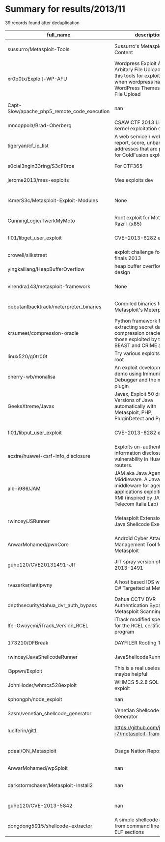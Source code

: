 
# Summary for results/2013/11
    
39 records found after deduplication

| full_name | description | html_url | matched_list | matched_count | pushed_at | size | stargazers_count | language | forks_count | vul_ids |
|---------------------------------------------|---------------------------------------------------------------------------------------------------------------------------------------------|----------------------------------------------------------------|-----------------------------------------------|-----------------|---------------------------|--------|--------------------|------------|---------------|-------------------|
| sussurro/Metasploit-Tools | Sussurro's Metasploit Content | https://github.com/sussurro/Metasploit-Tools | ['metasploit module OR payload'] | 1 | 2013-11-15 01:38:02+00:00 | 125 | 10 | Ruby | 2 | [] |
| xr0b0tx/Exploit-WP-AFU | Wordpress Exploit AFU Arbitary File Upload v0.1, this tools for exploit all vuln when wordpress have WordPress Themes Remote File Upload | https://github.com/xr0b0tx/Exploit-WP-AFU | ['exploit'] | 1 | 2013-11-27 20:35:28+00:00 | 108 | 0 | nan | 1 | [] |
| Capt-Slow/apache_php5_remote_code_execution | nan | https://github.com/Capt-Slow/apache_php5_remote_code_execution | ['remote code execution'] | 1 | 2013-11-20 01:02:45+00:00 | 104 | 1 | Python | 0 | [] |
| mncoppola/Brad-Oberberg | CSAW CTF 2013 Linux kernel exploitation challenge | https://github.com/mncoppola/Brad-Oberberg | ['exploit'] | 1 | 2013-11-20 18:57:10+00:00 | 136 | 13 | C | 9 | [] |
| tigeryan/cf_ip_list | A web service / web site to report, score, unban ip addresses that are probing for ColdFusion exploits | https://github.com/tigeryan/cf_ip_list | ['exploit'] | 1 | 2013-11-21 04:21:30+00:00 | 112 | 0 | ColdFusion | 0 | [] |
| s0cial3ngin33ring/S3cF0rce | For CTF365 | https://github.com/s0cial3ngin33ring/S3cF0rce | ['rce'] | 1 | 2013-11-22 17:15:48+00:00 | 56 | 0 | nan | 0 | [] |
| jerome2013/mes-exploits | Mes exploits dev | https://github.com/jerome2013/mes-exploits | ['exploit'] | 1 | 2013-11-23 10:53:42+00:00 | 56 | 0 | nan | 0 | [] |
| l4merS3c/Metasploit-Exploit-Modules | None | https://github.com/l4merS3c/Metasploit-Exploit-Modules | ['exploit', 'metasploit module OR payload'] | 2 | 2013-11-24 03:39:29+00:00 | 104 | 0 | | 0 | [] |
| CunningLogic/TwerkMyMoto | Root exploit for Motorola Razr I (x85) | https://github.com/CunningLogic/TwerkMyMoto | ['exploit'] | 1 | 2013-11-24 18:38:33+00:00 | 108 | 2 | Java | 1 | [] |
| fi01/libget_user_exploit | CVE-2013-6282 exploit | https://github.com/fi01/libget_user_exploit | ['exploit'] | 1 | 2013-11-28 08:38:53+00:00 | 100 | 6 | C | 2 | ['CVE-2013-6282'] |
| crowell/silkstreet | exploit challenge for csaw finals 2013 | https://github.com/crowell/silkstreet | ['exploit'] | 1 | 2013-11-18 23:34:08+00:00 | 112 | 5 | C++ | 0 | [] |
| yingkailiang/HeapBufferOverflow | heap buffer overflow lab design | https://github.com/yingkailiang/HeapBufferOverflow | ['heap overflow'] | 1 | 2013-11-28 23:05:43+00:00 | 56 | 0 | nan | 0 | [] |
| virendra143/metasploit-framework | None | https://github.com/virendra143/metasploit-framework | ['metasploit module OR payload'] | 1 | 2013-11-29 18:09:35+00:00 | 56 | 0 | nan | 0 | [] |
| debutantbacktrack/meterpreter_binaries | Compiled binaries for Metasploit's Meterpreter | https://github.com/debutantbacktrack/meterpreter_binaries | ['metasploit module OR payload'] | 1 | 2013-11-29 01:21:52+00:00 | 124 | 0 | nan | 0 | [] |
| krsumeet/compression-oracle | Python framework for extracting secret data from compression oracles such as those exploited by the BEAST and CRIME attacks. | https://github.com/krsumeet/compression-oracle | ['exploit'] | 1 | 2013-11-18 23:47:26+00:00 | 136 | 0 | Python | 0 | [] |
| linux520/g0tr00t | Try various exploits to get root | https://github.com/linux520/g0tr00t | ['exploit'] | 1 | 2013-11-14 10:50:46+00:00 | 1168 | 18 | Shell | 50 | [] |
| cherry-wb/monalisa | An exploit development demo using Immunity Debugger and the mona plugin | https://github.com/cherry-wb/monalisa | ['exploit'] | 1 | 2013-11-10 22:59:46+00:00 | 23732 | 5 | Python | 2 | [] |
| GeeksXtreme/Javax | Javax, Exploit 50 different Versions of Java automatically with Metasploit, PHP, PluginDetect and Python | https://github.com/GeeksXtreme/Javax | ['exploit', 'metasploit module OR payload'] | 2 | 2013-11-19 22:53:16+00:00 | 128 | 0 | Python | 3 | [] |
| fi01/libput_user_exploit | CVE-2013-6282 exploit | https://github.com/fi01/libput_user_exploit | ['exploit'] | 1 | 2013-11-18 08:56:33+00:00 | 92 | 24 | C | 12 | ['CVE-2013-6282'] |
| aczire/huawei-csrf-info_disclosure | Exploits un-authenticated information disclosure vulnerability in Huawei SOHO routers. | https://github.com/aczire/huawei-csrf-info_disclosure | ['exploit'] | 1 | 2013-11-13 04:37:33+00:00 | 128 | 2 | Ruby | 0 | [] |
| alb-i986/JAM | JAM aka Java Agent Middleware. A Java middleware for agent-based applications exploiting Java RMI (inspired by JADE, by Telecom Italia Lab) | https://github.com/alb-i986/JAM | ['exploit'] | 1 | 2013-11-03 14:21:39+00:00 | 616 | 0 | Java | 1 | [] |
| rwincey/JSRunner | Metasploit Extension POC for Java Shellcode Execution | https://github.com/rwincey/JSRunner | ['metasploit module OR payload', 'shellcode'] | 2 | 2013-11-04 02:38:44+00:00 | 120 | 2 | nan | 0 | [] |
| AnwarMohamed/pwnCore | Android Cyber Attack Management Tool for Metasploit | https://github.com/AnwarMohamed/pwnCore | ['metasploit module OR payload'] | 1 | 2013-11-18 15:50:10+00:00 | 4784 | 13 | Java | 6 | [] |
| guhe120/CVE20131491-JIT | JIT spray version of cve-2013-1491 | https://github.com/guhe120/CVE20131491-JIT | ['cve-2'] | 1 | 2013-11-24 10:57:52+00:00 | 146 | 9 | Java | 10 | ['CVE-2013-1491'] |
| rvazarkar/antipwny | A host based IDS written in C# Targetted at Metasploit | https://github.com/rvazarkar/antipwny | ['metasploit module OR payload'] | 1 | 2013-11-18 21:37:55+00:00 | 1048 | 39 | C# | 13 | [] |
| depthsecurity/dahua_dvr_auth_bypass | Dahua CCTV DVR Authentication Bypass Metasploit Scanning Module | https://github.com/depthsecurity/dahua_dvr_auth_bypass | ['metasploit module OR payload'] | 1 | 2013-11-08 18:53:26+00:00 | 228 | 71 | Ruby | 28 | [] |
| Ife-Owoyemi/iTrack_Version_RCEL | iTrack modified specifically for the RCEL certification program | https://github.com/Ife-Owoyemi/iTrack_Version_RCEL | ['rce'] | 1 | 2013-11-03 04:54:34+00:00 | 128 | 0 | Ruby | 0 | [] |
| 173210/DFBreak | DAYFILER Rooting Tool | https://github.com/173210/DFBreak | ['exploit'] | 1 | 2013-11-17 06:55:36+00:00 | 488 | 5 | Java | 0 | [] |
| rwincey/JavaShellcodeRunner | JavaShellcodeRunner | https://github.com/rwincey/JavaShellcodeRunner | ['shellcode'] | 1 | 2013-11-04 02:27:23+00:00 | 120 | 11 | nan | 4 | [] |
| i3ppwn/Exploit | This is a real useless but maybe helpful | https://github.com/i3ppwn/Exploit | ['exploit'] | 1 | 2013-11-04 17:17:04+00:00 | 56 | 0 | nan | 0 | [] |
| JohnHoder/whmcs528exploit | WHMCS 5.2.8 SQL injection exploit | https://github.com/JohnHoder/whmcs528exploit | ['exploit'] | 1 | 2013-11-12 19:02:52+00:00 | 108 | 1 | Python | 2 | [] |
| kphongph/node_exploit | nan | https://github.com/kphongph/node_exploit | ['exploit'] | 1 | 2013-11-05 03:09:00+00:00 | 108 | 0 | C++ | 0 | [] |
| 3asm/venetian_shellcode_generator | Venetian Shellcode Generator | https://github.com/3asm/venetian_shellcode_generator | ['shellcode'] | 1 | 2013-11-11 20:34:06+00:00 | 112 | 0 | Python | 1 | [] |
| luciferin/git1 | https://github.com/jvazquez-r7/metasploit-framework | https://github.com/luciferin/git1 | ['metasploit module OR payload'] | 1 | 2013-11-06 01:14:33+00:00 | 56 | 0 | nan | 0 | [] |
| pdeal/ON_Metasploit | Osage Nation Repository | https://github.com/pdeal/ON_Metasploit | ['metasploit module OR payload'] | 1 | 2013-11-08 15:35:32+00:00 | 56 | 0 | | 0 | [] |
| AnwarMohamed/wpSploit | nan | https://github.com/AnwarMohamed/wpSploit | ['sploit'] | 1 | 2013-11-08 21:07:16+00:00 | 56 | 0 | nan | 0 | [] |
| darkstormchaser/Metasploit-Install2 | nan | https://github.com/darkstormchaser/Metasploit-Install2 | ['metasploit module OR payload'] | 1 | 2013-11-09 09:45:39+00:00 | 56 | 0 | nan | 0 | [] |
| guhe120/CVE-2013-5842 | nan | https://github.com/guhe120/CVE-2013-5842 | ['cve-2'] | 1 | 2013-11-12 09:04:18+00:00 | 140 | 2 | Java | 3 | ['CVE-2013-5842'] |
| dongdong5915/shellcode-extractor | A simple shellcode extractor from command line specified ELF sections | https://github.com/dongdong5915/shellcode-extractor | ['shellcode'] | 1 | 2013-11-29 22:02:11+00:00 | 120 | 0 | Python | 0 | [] |
